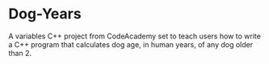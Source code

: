 # Dog-Years
A variables C++ project from CodeAcademy set to teach users how to write a C++ program that calculates dog age, in human years, of any dog older than 2.
